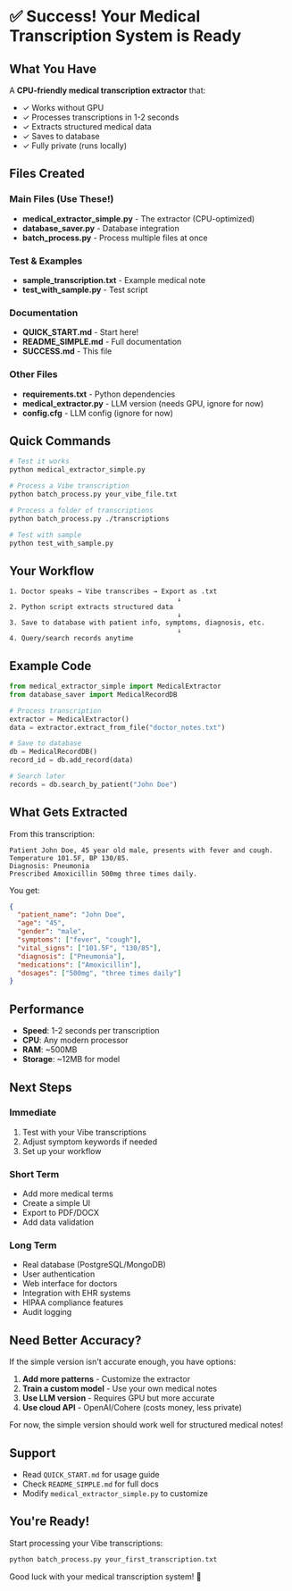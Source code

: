 # ✅ Success! Your Medical Transcription System is Ready

## What You Have

A **CPU-friendly medical transcription extractor** that:
- ✓ Works without GPU
- ✓ Processes transcriptions in 1-2 seconds
- ✓ Extracts structured medical data
- ✓ Saves to database
- ✓ Fully private (runs locally)

## Files Created

### Main Files (Use These!)
- **medical_extractor_simple.py** - The extractor (CPU-optimized)
- **database_saver.py** - Database integration
- **batch_process.py** - Process multiple files at once

### Test & Examples
- **sample_transcription.txt** - Example medical note
- **test_with_sample.py** - Test script

### Documentation
- **QUICK_START.md** - Start here!
- **README_SIMPLE.md** - Full documentation
- **SUCCESS.md** - This file

### Other Files
- **requirements.txt** - Python dependencies
- **medical_extractor.py** - LLM version (needs GPU, ignore for now)
- **config.cfg** - LLM config (ignore for now)

## Quick Commands

```bash
# Test it works
python medical_extractor_simple.py

# Process a Vibe transcription
python batch_process.py your_vibe_file.txt

# Process a folder of transcriptions
python batch_process.py ./transcriptions

# Test with sample
python test_with_sample.py
```

## Your Workflow

```
1. Doctor speaks → Vibe transcribes → Export as .txt
                                          ↓
2. Python script extracts structured data
                                          ↓
3. Save to database with patient info, symptoms, diagnosis, etc.
                                          ↓
4. Query/search records anytime
```

## Example Code

```python
from medical_extractor_simple import MedicalExtractor
from database_saver import MedicalRecordDB

# Process transcription
extractor = MedicalExtractor()
data = extractor.extract_from_file("doctor_notes.txt")

# Save to database
db = MedicalRecordDB()
record_id = db.add_record(data)

# Search later
records = db.search_by_patient("John Doe")
```

## What Gets Extracted

From this transcription:
```
Patient John Doe, 45 year old male, presents with fever and cough.
Temperature 101.5F, BP 130/85.
Diagnosis: Pneumonia
Prescribed Amoxicillin 500mg three times daily.
```

You get:
```json
{
  "patient_name": "John Doe",
  "age": "45",
  "gender": "male",
  "symptoms": ["fever", "cough"],
  "vital_signs": ["101.5F", "130/85"],
  "diagnosis": ["Pneumonia"],
  "medications": ["Amoxicillin"],
  "dosages": ["500mg", "three times daily"]
}
```

## Performance

- **Speed**: 1-2 seconds per transcription
- **CPU**: Any modern processor
- **RAM**: ~500MB
- **Storage**: ~12MB for model

## Next Steps

### Immediate
1. Test with your Vibe transcriptions
2. Adjust symptom keywords if needed
3. Set up your workflow

### Short Term
- Add more medical terms
- Create a simple UI
- Export to PDF/DOCX
- Add data validation

### Long Term
- Real database (PostgreSQL/MongoDB)
- User authentication
- Web interface for doctors
- Integration with EHR systems
- HIPAA compliance features
- Audit logging

## Need Better Accuracy?

If the simple version isn't accurate enough, you have options:

1. **Add more patterns** - Customize the extractor
2. **Train a custom model** - Use your own medical notes
3. **Use LLM version** - Requires GPU but more accurate
4. **Use cloud API** - OpenAI/Cohere (costs money, less private)

For now, the simple version should work well for structured medical notes!

## Support

- Read `QUICK_START.md` for usage guide
- Check `README_SIMPLE.md` for full docs
- Modify `medical_extractor_simple.py` to customize

## You're Ready!

Start processing your Vibe transcriptions:

```bash
python batch_process.py your_first_transcription.txt
```

Good luck with your medical transcription system! 🎉
